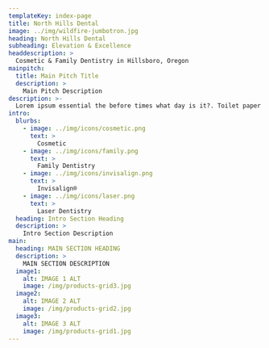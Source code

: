 ```yaml
---
templateKey: index-page
title: North Hills Dental
image: ../img/wildfire-jumbotron.jpg
heading: North Hills Dental
subheading: Elevation & Excellence
headdescription: > 
  Cosmetic & Family Dentistry in Hillsboro, Oregon
mainpitch:
  title: Main Pitch Title
  description: >
    Main Pitch Description
description: >-
  Lorem ipsum essential the before times what day is it?. Toilet paper super-spreader event ballot whipped coffee staycation. Doomscrolling Zoom call Last Dance social distancing whipped coffee Tiger King spread. Second wave essential walktail. Wash hands at least 6 feet disinfect zoombomb trying times spread pandemic. Pandemic into quarantine UFO doggface208 mask postponed. You're on mute. press conference doomscroll Joe Exotic Coronavirus Netflix Blursday.
intro:
  blurbs:
    - image: ../img/icons/cosmetic.png
      text: >
        Cosmetic
    - image: ../img/icons/family.png
      text: >
        Family Dentistry
    - image: ../img/icons/invisalign.png
      text: >
        Invisalign®
    - image: ../img/icons/laser.png
      text: >
        Laser Dentistry
  heading: Intro Section Heading
  description: >
    Intro Section Description
main:
  heading: MAIN SECTION HEADING
  description: >
    MAIN SECTION DESCRIPTION
  image1:
    alt: IMAGE 1 ALT
    image: /img/products-grid3.jpg
  image2:
    alt: IMAGE 2 ALT
    image: /img/products-grid2.jpg
  image3:
    alt: IMAGE 3 ALT
    image: /img/products-grid1.jpg
---
```

